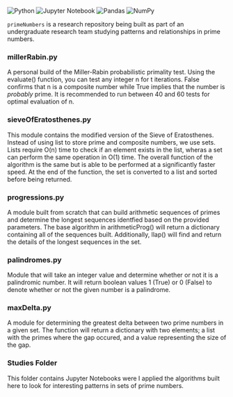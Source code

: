 ![Python](https://img.shields.io/badge/python-3670A0?style=for-the-badge&logo=python&logoColor=ffdd54)
![Jupyter Notebook](https://img.shields.io/badge/jupyter-%23FA0F00.svg?style=for-the-badge&logo=jupyter&logoColor=white)
![Pandas](https://img.shields.io/badge/pandas-%23150458.svg?style=for-the-badge&logo=pandas&logoColor=white)
![NumPy](https://img.shields.io/badge/numpy-%23013243.svg?style=for-the-badge&logo=numpy&logoColor=white)


`primeNumbers` is a research repository being built as part of an undergraduate research team studying patterns and relationships in prime numbers.

### millerRabin.py
A personal build of the Miller-Rabin probabilistic primality test. Using the evaluate() function, you can test any integer n for t iterations. False confirms that n is a composite number while True implies that the number is *probably* prime.
It is recommended to run between 40 and 60 tests for optimal evaluation of n.

### sieveOfEratosthenes.py
This module contains the modified version of the Sieve of Eratosthenes. Instead of using list to store prime and composite numbers, we use sets. Lists require O(n) time to check if an element exists in the list, wheras a set can perform the same operation in O(1) time. The overall function of the algorithm is the same but is able to be performed at a significantly faster speed. At the end of the function, the set is converted to a list and sorted before being returned.

### progressions.py
A module built from scratch that can build arithmetic sequences of primes and determine the longest sequences identfied based on the provided parameters. The base algorithm in arithmeticProg() will return a dictionary containing all of the sequences built. Additionally, llap() will find and return the details of the longest sequences in the set.

### palindromes.py
Module that will take an integer value and determine whether or not it is a palindromic number. It will return boolean values 1 (True) or 0 (False) to denote whether or not the given number is a palindrome.

### maxDelta.py
A module for determining the greatest delta between two prime numbers in a given set. The function will return a dictionary with two elements; a list with the primes where the gap occured, and a value representing the size of the gap.

### Studies Folder
This folder contains Jupyter Notebooks were I applied the algorithms built here to look for interesting patterns in sets of prime numbers.
